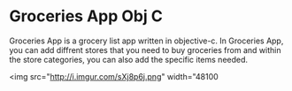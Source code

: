 # Groceries App Obj C


Groceries App is a grocery list app written in objective-c. In Groceries App, you can add diffrent stores that you need to buy groceries from and within the store categories, you can also add the specific items needed.

<img src="http://i.imgur.com/sXj8p6j.png" width="48100

